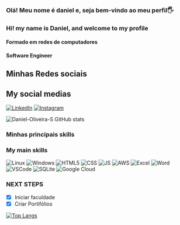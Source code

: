 ### Olá! Meu nome é daniel e, seja bem-vindo ao meu perfil🖐
### Hi! my name is Daniel, and welcome to my profile
 
#### Formado em redes de computadores
#### Software Engineer

## Minhas Redes sociais
## My social medias
[![LinkedIn](https://img.shields.io/badge/LinkedIn-0077B5?style=for-the-badge&logo=linkedin&logoColor=white)](https://www.linkedin.com/in/daniel-de-oliveira-souza-a39b5b220/)
[![Instagram](https://img.shields.io/badge/Instagram-E4405F?style=for-the-badge&logo=instagram&logoColor=white)](https://www.instagram.com/index.daniel/)

![Daniel-Oliveira-S GitHub stats](https://github-readme-stats.vercel.app/api?username=Daniel-Oliveira-S&theme=tokyonight&show_icons=true)

### Minhas principais skills 
### My main skills 

![Linux](https://img.shields.io/badge/Linux-FCC624?style=for-the-badge&logo=linux&logoColor=blackhttps://img.shields.io/badge/Linux-FCC624?style=for-the-badge&logo=linux&logoColor=black)
![Windows](https://img.shields.io/badge/Windows-0078D6?style=for-the-badge&logo=windows&logoColor=white)
![HTML5](https://img.shields.io/badge/HTML5-E34F26?style=for-the-badge&logo=html5&logoColor=white)
![CSS](https://img.shields.io/badge/CSS3-1572B6?style=for-the-badge&logo=css3&logoColor=white)
![JS](https://img.shields.io/badge/JavaScript-323330?style=for-the-badge&logo=javascript&logoColor=F7DF1E)
![AWS](https://img.shields.io/badge/Amazon_AWS-232F3E?style=for-the-badge&logo=amazon-aws&logoColor=white)
![Excel](https://img.shields.io/badge/Microsoft_Excel-217346?style=for-the-badge&logo=microsoft-excel&logoColor=white)
![Word](https://img.shields.io/badge/Microsoft_Word-2B579A?style=for-the-badge&logo=microsoft-word&logoColor=white)
![VSCode](https://img.shields.io/badge/Visual_Studio_Code-0078D4?style=for-the-badge&logo=visual%20studio%20code&logoColor=white)
![SQLite](https://img.shields.io/badge/sqlite-%2307405e.svg?style=for-the-badge&logo=sqlite&logoColor=white)
![Google Cloud](https://img.shields.io/badge/GoogleCloud-%234285F4.svg?style=for-the-badge&logo=google-cloud&logoColor=white)

### NEXT STEPS
- [x] Iniciar faculdade
- [x] Criar Portifólios

[![Top Langs](https://github-readme-stats.vercel.app/api/top-langs/?username=Daniel-Oliveira-S&layout=compact)](https://github.com/Daniel-Oliveira-S/github-readme-stats)
